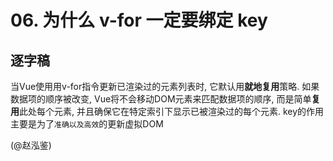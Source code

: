 # 06. 为什么 v-for 一定要绑定 key

## 逐字稿

当Vue使用用v-for指令更新已渲染过的元素列表时, 它默认用**就地复用**策略. 如果数据项的顺序被改变, Vue将不会移动DOM元素来匹配数据项的顺序, 而是简单**复用**此处每个元素, 并且确保它在特定索引下显示已被渲染过的每个元素. key的作用主要是为了`准确以及高效`的更新虚拟DOM

(@赵泓鉴)
